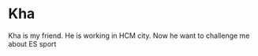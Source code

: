 # Kha
Kha is my friend. He is working in HCM city. Now he want to challenge me about ES sport
            